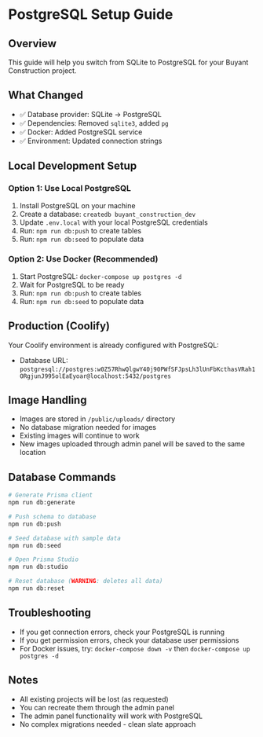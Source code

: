 # PostgreSQL Setup Guide

## Overview
This guide will help you switch from SQLite to PostgreSQL for your Buyant Construction project.

## What Changed
- ✅ Database provider: SQLite → PostgreSQL
- ✅ Dependencies: Removed `sqlite3`, added `pg`
- ✅ Docker: Added PostgreSQL service
- ✅ Environment: Updated connection strings

## Local Development Setup

### Option 1: Use Local PostgreSQL
1. Install PostgreSQL on your machine
2. Create a database: `createdb buyant_construction_dev`
3. Update `.env.local` with your local PostgreSQL credentials
4. Run: `npm run db:push` to create tables
5. Run: `npm run db:seed` to populate data

### Option 2: Use Docker (Recommended)
1. Start PostgreSQL: `docker-compose up postgres -d`
2. Wait for PostgreSQL to be ready
3. Run: `npm run db:push` to create tables
4. Run: `npm run db:seed` to populate data

## Production (Coolify)
Your Coolify environment is already configured with PostgreSQL:
- Database URL: `postgresql://postgres:w0Z57RhwQlgwY40j90PWfSFJpsLh3lUnFbKcthasVRah1ORgjunJ995olEaEyoar@localhost:5432/postgres`

## Image Handling
- Images are stored in `/public/uploads/` directory
- No database migration needed for images
- Existing images will continue to work
- New images uploaded through admin panel will be saved to the same location

## Database Commands
```bash
# Generate Prisma client
npm run db:generate

# Push schema to database
npm run db:push

# Seed database with sample data
npm run db:seed

# Open Prisma Studio
npm run db:studio

# Reset database (WARNING: deletes all data)
npm run db:reset
```

## Troubleshooting
- If you get connection errors, check your PostgreSQL is running
- If you get permission errors, check your database user permissions
- For Docker issues, try: `docker-compose down -v` then `docker-compose up postgres -d`

## Notes
- All existing projects will be lost (as requested)
- You can recreate them through the admin panel
- The admin panel functionality will work with PostgreSQL
- No complex migrations needed - clean slate approach
